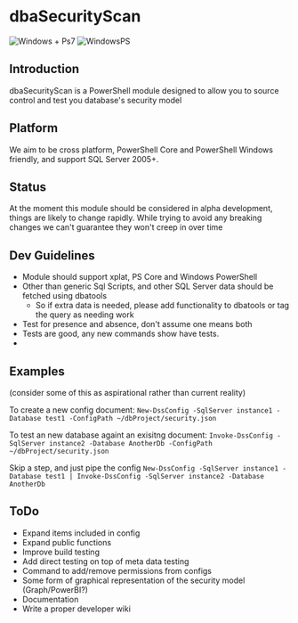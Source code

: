 # dbaSecurityScan

![Windows + Ps7](https://github.com/sqlcollaborative/dbasecurityscan/workflows/CI/badge.svg?branch=development)
![WindowsPS](https://github.com/sqlcollaborative/dbasecurityscan/workflows/WindowsPS/badge.svg?branch=development)

## Introduction

dbaSecurityScan is a PowerShell module designed to allow you to source control and test you database's security model

## Platform

We aim to be cross platform, PowerShell Core and PowerShell Windows friendly, and support SQL Server 2005+.

## Status

At the moment this module should be considered in alpha development, things are likely to change rapidly. While trying to avoid any breaking changes we can't guarantee they won't creep in over time

## Dev Guidelines

- Module should support xplat, PS Core and Windows PowerShell
- Other than generic Sql Scripts, and other SQL Server data should be fetched using dbatools
    - So if extra data is needed, please add functionality to dbatools or tag the query as needing work
- Test for presence and absence, don't assume one means both
- Tests are good, any new commands show have tests.
-

## Examples
(consider some of this as aspirational rather than current reality)

To create a new config document:
`New-DssConfig -SqlServer instance1 -Database test1 -ConfigPath ~/dbProject/security.json`

To test an new database againt an exisitng document:
`Invoke-DssConfig -SqlServer instance2 -Database AnotherDb -ConfigPath ~/dbProject/security.json`

Skip a step, and just pipe the config
`New-DssConfig -SqlServer instance1 -Database test1 | Invoke-DssConfig -SqlServer instance2 -Database AnotherDb` 

## ToDo

- Expand items included in config
- Expand public functions
- Improve build testing
- Add direct testing on top of meta data testing
- Command to add/remove permissions from configs
- Some form of graphical representation of the security model (Graph/PowerBI?)
- Documentation
- Write a proper developer wiki

